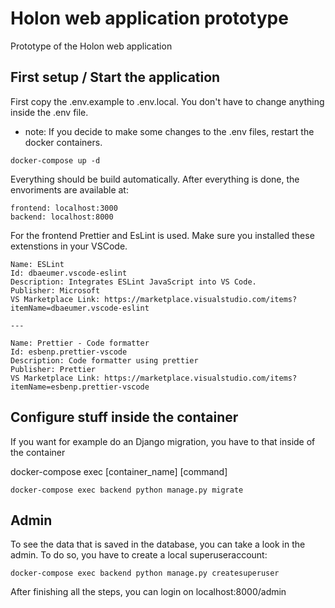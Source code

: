# Holon web application prototype

Prototype of the Holon web application

## First setup / Start the application

First copy the .env.example to .env.local. You don't have to change anything inside
the .env file.

- note: If you decide to make some changes to the .env files, restart the docker containers.

```
docker-compose up -d
```

Everything should be build automatically.
After everything is done, the envoriments are available at:

```
frontend: localhost:3000
backend: localhost:8000
```

For the frontend Prettier and EsLint is used. Make sure you installed these extenstions in your VSCode.

```
Name: ESLint
Id: dbaeumer.vscode-eslint
Description: Integrates ESLint JavaScript into VS Code.
Publisher: Microsoft
VS Marketplace Link: https://marketplace.visualstudio.com/items?itemName=dbaeumer.vscode-eslint

---

Name: Prettier - Code formatter
Id: esbenp.prettier-vscode
Description: Code formatter using prettier
Publisher: Prettier
VS Marketplace Link: https://marketplace.visualstudio.com/items?itemName=esbenp.prettier-vscode

```

## Configure stuff inside the container

If you want for example do an Django migration, you have to that inside of the container

docker-compose exec [container_name] [command]

```
docker-compose exec backend python manage.py migrate
```

## Admin

To see the data that is saved in the database, you can take a look in the admin.
To do so, you have to create a local superuseraccount:

```
docker-compose exec backend python manage.py createsuperuser
```

After finishing all the steps, you can login on localhost:8000/admin
